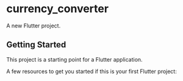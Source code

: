 # currency_converter

A new Flutter project.

## Getting Started

This project is a starting point for a Flutter application.

A few resources to get you started if this is your first Flutter project:


